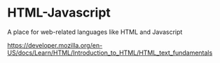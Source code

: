 # HTML-Javascript
A place for web-related languages like HTML and Javascript

https://developer.mozilla.org/en-US/docs/Learn/HTML/Introduction_to_HTML/HTML_text_fundamentals
